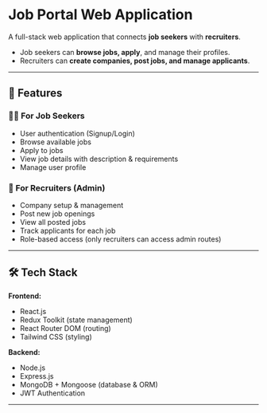 # Job Portal Web Application  

A full-stack web application that connects **job seekers** with **recruiters**.  
- Job seekers can **browse jobs, apply**, and manage their profiles.  
- Recruiters can **create companies, post jobs, and manage applicants**.  

---

## 🚀 Features  

### 👨‍💻 For Job Seekers  
- User authentication (Signup/Login)  
- Browse available jobs  
- Apply to jobs  
- View job details with description & requirements  
- Manage user profile  

### 🏢 For Recruiters (Admin)  
- Company setup & management  
- Post new job openings  
- View all posted jobs  
- Track applicants for each job  
- Role-based access (only recruiters can access admin routes)  

---

## 🛠️ Tech Stack  

**Frontend:**  
- React.js  
- Redux Toolkit (state management)  
- React Router DOM (routing)  
- Tailwind CSS (styling)  

**Backend:**  
- Node.js  
- Express.js  
- MongoDB + Mongoose (database & ORM)  
- JWT Authentication  

---
